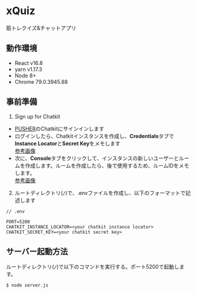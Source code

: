 # xQuiz
筋トレクイズ&amp;チャットアプリ

## 動作環境

- React v16.8
- yarn v1.17.3
- Node 8+
- Chrome 79.0.3945.88

## 事前準備

1. Sign up for Chatkit
- [PUSHER](https://pusher.com/)のChatkitにサインインします
- ログインしたら、Chatkitインスタンスを作成し、**Credentials**タブで**Instance Locator**と**Secret Key**をメモします  
[参考画像](https://images.ctfassets.net/1es3ne0caaid/1ClR2zuvfzt2CBSu9Y0gNn/b9d89f7bdccf46def3007c8904641af7/react-direct-messages-chatkit-1.png)
- 次に、**Console**タブをクリックして、インスタンスの新しいユーザーとルームを作成します。ルームを作成したら、後で使用するため、ルームIDをメモします。  
[参考画像](https://images.ctfassets.net/1es3ne0caaid/3mPnYREKChFViXTQUFW3Cw/030446fd8e1deca3c5e495e62b442b15/react-direct-messages-chatkit-2.png)
2. ルートディレクトリ(`/`)で、.envファイルを作成し、以下のフォーマットで記述します

```
// .env

PORT=5200
CHATKIT_INSTANCE_LOCATOR=<your chatkit instance locator>
CHATKIT_SECRET_KEY=<your chatkit secret key>
```

## サーバー起動方法

ルートディレクトリ(`/`)で以下のコマンドを実行する。ポート5200で起動します。

```sh
$ node server.js
```
